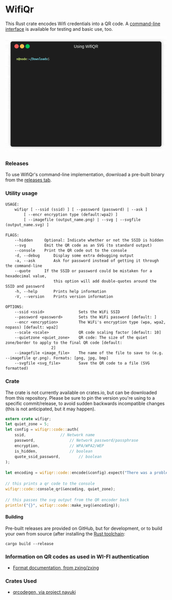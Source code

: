 # WifiQr

This Rust crate encodes Wifi credentials into a QR code. A [command-line interface](https://github.com/davidk/WifiQr/releases) is available for testing and basic use, too.

<p align="center"><img src="/img/wifiqr-demo.gif?raw=true"/></p>

### Releases

To use WifiQr's command-line implementation, download a pre-built binary from the [releases tab](https://github.com/davidk/WifiQr/releases).

### Utility usage

	USAGE:
	    wifiqr [ --ssid (ssid) ] [ --password (password) | --ask ]
		    [ --encr encryption type (default:wpa2) ]
		    [ --imagefile (output_name.png) | --svg | --svgfile (output_name.svg) ]

	FLAGS:
		--hidden     Optional: Indicate whether or not the SSID is hidden
		--svg        Emit the QR code as an SVG (to standard output)
		--console    Print the QR code out to the console
	    -d, --debug      Display some extra debugging output
	    -a, --ask        Ask for password instead of getting it through the command-line
		--quote      If the SSID or password could be mistaken for a hexadecimal value, 
						 this option will add double-quotes around the SSID and password
	    -h, --help       Prints help information
	    -V, --version    Prints version information

	OPTIONS:
		--ssid <ssid>               Sets the WiFi SSID
		--password <password>       Sets the WiFi password [default: ]
		--encr <encryption>         The WiFi's encryption type (wpa, wpa2, nopass) [default: wpa2]
		--scale <scale>             QR code scaling factor [default: 10]
		--quietzone <quiet_zone>    QR code: The size of the quiet zone/border to apply to the final QR code [default:
					    2]
		--imagefile <image_file>    The name of the file to save to (e.g. --imagefile qr.png). Formats: [png, jpg, bmp]
		--svgfile <svg_file>        Save the QR code to a file (SVG formatted)

### Crate

The crate is not currently available on crates.io, but can be downloaded from this repository. Please be sure to pin the version you're using to a specific commit/release, to avoid sudden backwards incompatible changes (this is not anticipated, but it may happen).

```rust
extern crate wifiqr;
let quiet_zone = 5;
let config = wifiqr::code::auth(
    ssid,				// Network name
    password,				// Network password/passphrase
    encryption,				// WPA/WPA2/WEP
    is_hidden,				// boolean
    quote_ssid_password,		// boolean
);

let encoding = wifiqr::code::encode(&config).expect("There was a problem generating the QR code");

// this prints a qr code to the console
wifiqr::code::console_qr(&encoding, quiet_zone);

// this passes the svg output from the QR encoder back
println!("{}", wifiqr::code::make_svg(&encoding));
```

#### Building

Pre-built releases are provided on GitHub, but for development, or to build your own from source (after installing the [Rust toolchain](https://www.rust-lang.org/tools/install):

	cargo build --release

### Information on QR codes as used in WI-FI authentication

* [Format documentation, from zxing/zxing](https://github.com/zxing/zxing/wiki/Barcode-Contents)

### Crates Used

* [qrcodegen, via project nayuki](https://docs.rs/crate/qrcodegen/1.4.0)
